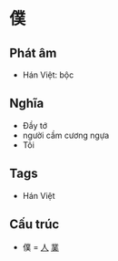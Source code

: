 # 僕

## Phát âm
* Hán Việt: bộc

## Nghĩa
* Ðầy tớ
* người cầm cương ngựa
* Tôi

## Tags
* Hán Việt

## Cấu trúc
* 僕 = [人](人.md) [菐](菐.md)

<script>window.HANZI_FIELD='僕';</script>